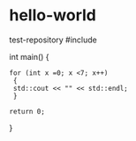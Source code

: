 # hello-world
test-repository
#include<iostream> 
  
  
 int main()
  {
 
    for (int x =0; x <7; x++)
     {
     std::cout << "" << std::endl;
     }
 
    return 0;
  }
